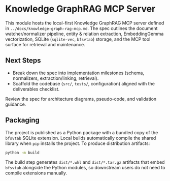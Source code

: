 # Knowledge GraphRAG MCP Server

This module hosts the local-first Knowledge GraphRAG MCP server defined in `../docs/knowledge-graph-rag-mcp.md`. The spec outlines the document watcher/normalizer pipeline, entity & relation extraction, EmbeddingGemma vectorization, SQLite (`sqlite-vec`, `bfsvtab`) storage, and the MCP tool surface for retrieval and maintenance.

## Next Steps
- Break down the spec into implementation milestones (schema, normalizers, extraction/linking, retrieval).
- Scaffold the codebase (`src/`, `tests/`, configuration) aligned with the deliverables checklist.

Review the spec for architecture diagrams, pseudo-code, and validation guidance.

## Packaging

The project is published as a Python package with a bundled copy of the `bfsvtab`
SQLite extension. Local builds automatically compile the shared library when
`pip` installs the project. To produce distribution artifacts:

```bash
python -m build
```

The build step generates `dist/*.whl` and `dist/*.tar.gz` artifacts that embed
`bfsvtab` alongside the Python modules, so downstream users do not need to
compile extensions manually.
